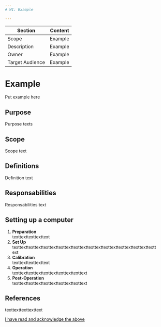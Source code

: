 ```yaml
---
# WI: Example
                
---
```


| Section          | Content  |
|------------------|----------|
| Scope            | Example  |
| Description      | Example  |
| Owner            | Example  |
| Target Audience  | Example  |

# Example 
Put example here

## Purpose
Purpose texts

## Scope
Scope text

## Definitions
Definition text 

## Responsabilities
Responsabilities text

## Setting up a computer
1. **Preparation**  
texttexttexttexttext
2. **Set Up**  
texttexttexttexttexttexttexttexttexttexttexttexttexttexttexttexttexttexttexttext
3. **Calibration**  
texttexttexttexttext
4. **Operation**  
texttexttexttexttexttexttexttexttexttext
5. **Post‑Operation**  
texttexttexttexttexttexttexttexttexttext

## References
texttexttexttexttext

<a class="btn"
   target="_blank" rel="noopener noreferrer"
   href="https://github.com/LYO-X/read-logs/issues/new?template=read.yml&title=Read:+{{ page.url | absolute_url | uri_escape }}">
  I have read and acknowledge the above
</a>
